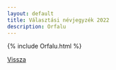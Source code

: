 ```yaml
---
layout: default
title: Választási névjegyzék 2022
description: Orfalu
---
```


{% include Orfalu.html %}

[Vissza](./)